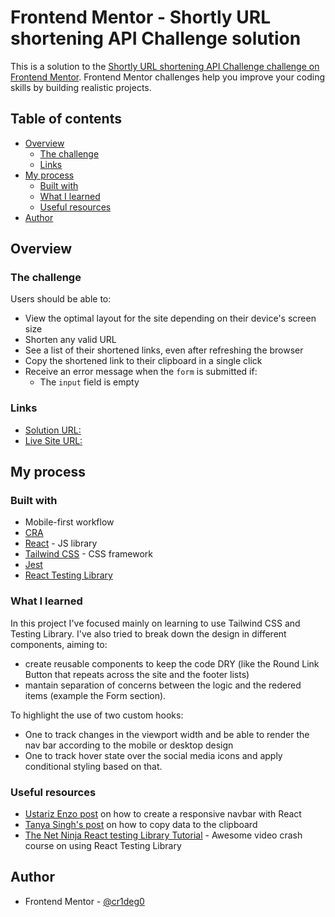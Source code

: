 # Frontend Mentor - Shortly URL shortening API Challenge solution

This is a solution to the [Shortly URL shortening API Challenge challenge on Frontend Mentor](https://www.frontendmentor.io/challenges/url-shortening-api-landing-page-2ce3ob-G). Frontend Mentor challenges help you improve your coding skills by building realistic projects.

## Table of contents

- [Overview](#overview)
  - [The challenge](#the-challenge)
  - [Links](#links)
- [My process](#my-process)
  - [Built with](#built-with)
  - [What I learned](#what-i-learned)
  - [Useful resources](#useful-resources)
- [Author](#author)

## Overview

### The challenge

Users should be able to:

- View the optimal layout for the site depending on their device's screen size
- Shorten any valid URL
- See a list of their shortened links, even after refreshing the browser
- Copy the shortened link to their clipboard in a single click
- Receive an error message when the `form` is submitted if:
  - The `input` field is empty

### Links

- [Solution URL:](https://www.frontendmentor.io/solutions/api-shortening-react-app-08FWJZerSM)
- [Live Site URL:](https://statuesque-basbousa-9cebdf.netlify.app/)

## My process

### Built with

- Mobile-first workflow
- [CRA](https://create-react-app.dev/)
- [React](https://reactjs.org/) - JS library
- [Tailwind CSS](https://tailwindcss.com/) - CSS framework
- [Jest](https://jestjs.io/)
- [React Testing Library](https://testing-library.com/)

### What I learned

In this project I've focused mainly on learning to use Tailwind CSS and Testing Library. I've also tried to break down the design in different components, aiming to:

- create reusable components to keep the code DRY (like the Round Link Button that repeats across the site and the footer lists)
- mantain separation of concerns between the logic and the redered items (example the Form section).

To highlight the use of two custom hooks:

- One to track changes in the viewport width and be able to render the nav bar according to the mobile or desktop design
- One to track hover state over the social media icons and apply conditional styling based on that.

### Useful resources

- [Ustariz Enzo post](https://dev.to/ziratsu/code-a-responsive-navbar-with-react-45le) on how to create a responsive navbar with React
- [Tanya Singh's post](https://medium.com/nerd-for-tech/how-to-add-copy-to-clipboard-functionality-in-a-reactjs-app-45404413fdb2) on how to copy data to the clipboard
- [The Net Ninja React testing Library Tutorial](https://www.youtube.com/watch?v=7dTTFW7yACQ&list=PL4cUxeGkcC9gm4_-5UsNmLqMosM-dzuvQ&index=1) - Awesome video crash course on using React Testing Library

## Author

- Frontend Mentor - [@cr1deg0](https://www.frontendmentor.io/profile/cr1deg0)
